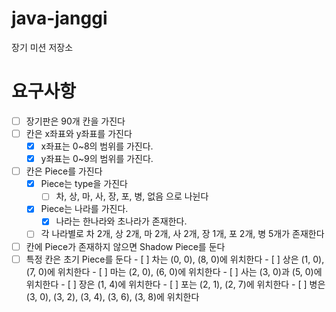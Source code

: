 # java-janggi

장기 미션 저장소

# 요구사항

- [ ] 장기판은 90개 칸을 가진다
- [ ] 칸은 x좌표와 y좌표를 가진다
  - [x] x좌표는 0~8의 범위를 가진다.
  - [x] y좌표는 0~9의 범위를 가진다.
- [ ] 칸은 Piece를 가진다
  - [x] Piece는 type을 가진다
    - [ ] 차, 상, 마, 사, 장, 포, 병, 없음 으로 나뉜다
  - [x] Piece는 나라를 가진다.
    - [x] 나라는 한나라와 초나라가 존재한다. 
  - [ ] 각 나라별로 차 2개, 상 2개, 마 2개, 사 2개, 장 1개, 포 2개, 병 5개가 존재한다
- [ ] 칸에 Piece가 존재하지 않으면 Shadow Piece를 둔다
- [ ] 특정 칸은 초기 Piece를 둔다
      - [ ] 차는 (0, 0), (8, 0)에 위치한다
      - [ ] 상은 (1, 0), (7, 0)에 위치한다
      - [ ] 마는 (2, 0), (6, 0)에 위치한다
      - [ ] 사는 (3, 0)과 (5, 0)에 위치한다
      - [ ] 장은 (1, 4)에 위치한다
      - [ ] 포는 (2, 1), (2, 7)에 위치한다
      - [ ] 병은 (3, 0), (3, 2), (3, 4), (3, 6), (3, 8)에 위치한다
